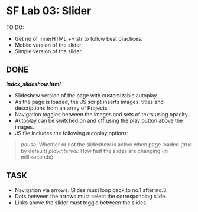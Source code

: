 SF Lab 03: Slider
==================================================================
TO DO:

- Get rid of innerHTML += str to follow best practices.
- Mobile version of the slider.
- Simple version of the slider.

## DONE

***index_slideshow.html***

- Slideshow version of the page with customizable autoplay.
- As the page is loaded, the JS script inserts images, titles and descriptions from an array of Projects.
- Navigation toggles between the images and sets of texts using opacity.
- Autoplay can be switched on and off using the play button above the images.
- JS file includes the following autoplay options: 
> *pause:* Whether or not the slideshow is active when page loaded (true by default)
> *playInterval:* How fast the slides are changing (in milliseconds)

## TASK

- Navigation via arrows. Slides must loop back to no.1 after no.3.
- Dots between the arrows must select the corresponding slide.
- Links above the slider must toggle between the slides.